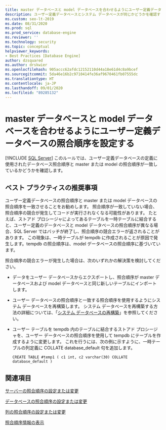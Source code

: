 ```yaml
---
title: master データベースと model データベースを合わせるようにユーザー定義データベースの照合順序を設定する
description: ユーザー定義データベースとシステム データベースが同じかどうかを確認するためのポリシーを有効にする方法について説明します。
ms.custom: seo-lt-2019
ms.date: 08/31/2020
ms.prod: sql
ms.prod_service: database-engine
ms.reviewer: ''
ms.technology: security
ms.topic: conceptual
helpviewer_keywords:
- Best Practices [Database Engine]
author: dzsquared
ms.author: drskwier
ms.openlocfilehash: 905accc62afdc12152110d44a18e61d4c8a9bcef
ms.sourcegitcommit: 5da46e16b2c9710414fe36af9670461fb07555dc
ms.translationtype: HT
ms.contentlocale: ja-JP
ms.lasthandoff: 09/01/2020
ms.locfileid: "89285132"
---
```

# <a name="set-the-collation-of-user-defined-databases-to-match-master-and-model-databases"></a>master データベースと model データベースを合わせるようにユーザー定義データベースの照合順序を設定する
 [!INCLUDE [SQL Server](../../includes/applies-to-version/sqlserver.md)]
  このルールでは、ユーザー定義データベースの定義に使用されたデータベース照合順序と master または model の照合順序が一致しているかどうかを確認します。
  
## <a name="best-practices-recommendations"></a>ベスト プラクティスの推奨事項  
 ユーザー定義データベースの照合順序と master または model データベースの照合順序を一致させることをお勧めします。 照合順序が一致していない場合、照合順序の競合が発生してコードが実行されなくなる可能性があります。 たとえば、ストアド プロシージャによってあるテーブルを一時テーブルに結合すると、ユーザー定義のデータベースと model データベースの照合順序が異なる場合、SQL Server ではバッチが終了し、照合順序の競合エラーが返されることがあります。 この現象は、一時テーブルが tempdb に作成されることが原因で発生します。tempdb の照合順序は、model データベースの照合順序に基づいています。

  照合順序の競合エラーが発生した場合は、次のいずれかの解決策を検討してください。

  - データをユーザー データベースからエクスポートし、照合順序が master データベースおよび model データベースと同じ新しいテーブルにインポートします。

  - ユーザー データベースの照合順序と一致する照合順序を使用するようにシステム データベースを再構築します。 システム データベースを再構築する方法の詳細については、「[システム データベースの再構築](../databases/rebuild-system-databases.md)」を参照してください。

  - ユーザー テーブルを tempdb 内のテーブルに結合するストアド プロシージャを、ユーザー データベースの照合順序を使用して tempdb にテーブルを作成するように変更します。 これを行うには、次の例に示すように、一時テーブルの列定義に COLLATE database_default 句を追加します。
  
    ```
    CREATE TABLE #temp1 ( c1 int, c2 varchar(30) COLLATE database_default )
    ```

## <a name="see-also"></a>関連項目
  
 [サーバーの照合順序の設定または変更](../collations/set-or-change-the-server-collation.md)  

 [データベースの照合順序の設定または変更](../collations/set-or-change-the-database-collation.md)

 [列の照合順序の設定または変更](../collations/set-or-change-the-column-collation.md)
 
 [照合順序情報の表示](../collations/view-collation-information.md)    
  
  
